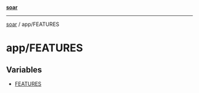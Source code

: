 [**soar**](../../README.md)

***

[soar](../../modules.md) / app/FEATURES

# app/FEATURES

## Variables

- [FEATURES](variables/FEATURES.md)
